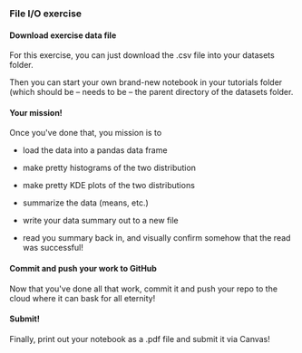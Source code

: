 ### File I/O exercise


#### Download exercise data file

For this exercise, you can just download the .csv file into your datasets folder.

Then you can start your own brand-new notebook in your tutorials folder (which should be – needs to be – the parent directory of the datasets folder.

#### Your mission!

Once you've done that, you mission is to

* load the data into a pandas data frame

* make pretty histograms of the two distribution

* make pretty KDE plots of the two distributions

* summarize the data (means, etc.)

* write your data summary out to a new file

* read you summary back in, and visually confirm somehow that the read was successful!

#### Commit and push your work to GitHub
Now that you've done all that work, commit it and push your repo to the cloud where it can bask for all eternity!

#### Submit!
Finally, print out your notebook as a .pdf file and submit it via Canvas!